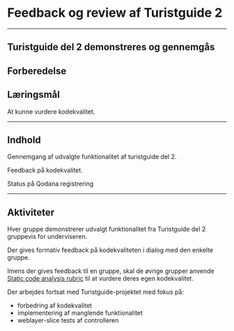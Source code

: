 
# Feedback og review af Turistguide 2

---

## Turistguide del 2 demonstreres og gennemgås

## Forberedelse

## Læringsmål

At kunne vurdere kodekvalitet.

---

## Indhold

Gennemgang af udvalgte funktionalitet af turistguide del 2.

Feedback på kodekvalitet.

Status på Qodana registrering

---

## Aktiviteter

Hver gruppe demonstrerer udvalgt funktionalitet fra Turistguide del 2 gruppevis for underviseren.

Der gives formativ feedback på kodekvaliteten i dialog med den enkelte gruppe.

Imens der gives feedback til en gruppe, skal de øvrige grupper anvende
[Static code analysis rubric](https://github.com/GitHubBruger/DATA-GBG-F25A-B-IANB/raw/refs/heads/main/Uge%2038/4.gang/ressources/static-code-analysis-rubric.docx) 
til at vurdere deres egen kodekvalitet.

Der arbejdes fortsat med Turistguide-projektet med fokus på:

- forbedring af kodekvalitet 
- implementering af manglende funktionalitet
- weblayer-slice tests af controlleren




